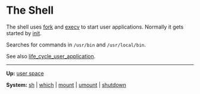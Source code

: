 # The Shell


The shell uses [fork](../../kernel/syscalls/fork.md) and [execv](../../kernel/syscalls/execv.md) to start user applications.
Normally it gets started by [init](init.md).

Searches for commands in `/usr/bin` and `/usr/local/bin`.

See also [life_cycle_user_application](../../kernel/overview/life_cycle_user_application.md).

---
**Up:** [user space](../userspace.md)

**System:** [sh](sh.md) | [which](which.md) | [mount](mount.md) | [umount](umount.md) | [shutdown](shutdown.md) 
